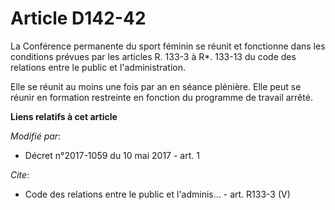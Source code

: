 # Article D142-42

La Conférence permanente du sport féminin se réunit et fonctionne dans les conditions prévues par les articles R. 133-3 à R*.
133-13 du code des relations entre le public et l'administration. 

Elle se réunit au moins une fois par an en séance plénière. Elle peut se réunir en formation restreinte en fonction du
programme de travail arrêté.

**Liens relatifs à cet article**

_Modifié par_:

  - Décret n°2017-1059 du 10 mai 2017 - art. 1

_Cite_:

  - Code des relations entre le public et l'adminis... - art. R133-3 (V)
